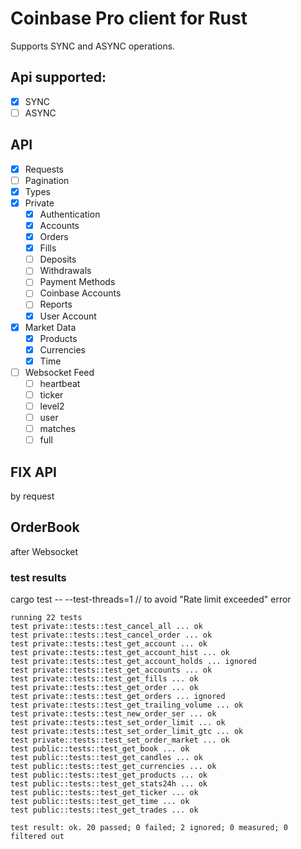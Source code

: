 # Coinbase Pro client for Rust
Supports SYNC and ASYNC operations.

## Api supported:
- [x] SYNC
- [ ] ASYNC

## API
- [x] Requests
- [ ] Pagination
- [x] Types
- [x] Private
  - [x] Authentication
  - [x] Accounts
  - [x] Orders
  - [x] Fills
  - [ ] Deposits
  - [ ] Withdrawals
  - [ ] Payment Methods
  - [ ] Coinbase Accounts
  - [ ] Reports
  - [x] User Account
- [x] Market Data
  - [x] Products
  - [x] Currencies
  - [x] Time
- [ ] Websocket Feed
  - [ ] heartbeat
  - [ ] ticker
  - [ ] level2
  - [ ] user
  - [ ] matches
  - [ ] full

## FIX API
by request

## OrderBook
after Websocket

### test results
cargo test -- --test-threads=1
// to avoid "Rate limit exceeded" error

```
running 22 tests
test private::tests::test_cancel_all ... ok
test private::tests::test_cancel_order ... ok
test private::tests::test_get_account ... ok
test private::tests::test_get_account_hist ... ok
test private::tests::test_get_account_holds ... ignored
test private::tests::test_get_accounts ... ok
test private::tests::test_get_fills ... ok
test private::tests::test_get_order ... ok
test private::tests::test_get_orders ... ignored
test private::tests::test_get_trailing_volume ... ok
test private::tests::test_new_order_ser ... ok
test private::tests::test_set_order_limit ... ok
test private::tests::test_set_order_limit_gtc ... ok
test private::tests::test_set_order_market ... ok
test public::tests::test_get_book ... ok
test public::tests::test_get_candles ... ok
test public::tests::test_get_currencies ... ok
test public::tests::test_get_products ... ok
test public::tests::test_get_stats24h ... ok
test public::tests::test_get_ticker ... ok
test public::tests::test_get_time ... ok
test public::tests::test_get_trades ... ok

test result: ok. 20 passed; 0 failed; 2 ignored; 0 measured; 0 filtered out
```
